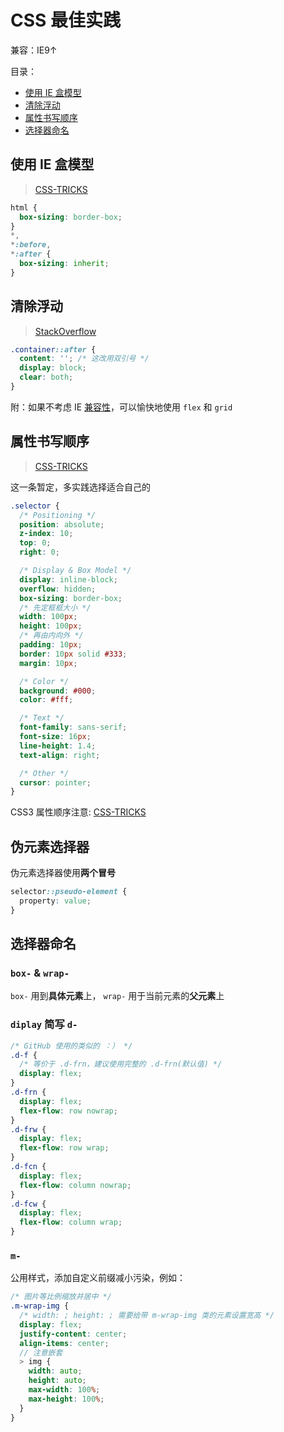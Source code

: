 # CSS 最佳实践

兼容：IE9↑

目录：

- [使用 IE 盒模型](#使用-ie-盒模型)
- [清除浮动](#清除浮动)
- [属性书写顺序](#属性书写顺序)
- [选择器命名](#选择器命名)

## 使用 IE 盒模型

> [CSS-TRICKS](https://css-tricks.com/inheriting-box-sizing-probably-slightly-better-best-practice/)

```css
html {
  box-sizing: border-box;
}
*,
*:before,
*:after {
  box-sizing: inherit;
}
```

## 清除浮动

> [StackOverflow](https://stackoverflow.com/questions/211383/what-methods-of-clearfix-can-i-use/1633170#1633170)

```css
.container::after {
  content: ''; /* 这改用双引号 */
  display: block;
  clear: both;
}
```

附：如果不考虑 IE [兼容性](https://caniuse.com/#search=flexbox)，可以愉快地使用 `flex` 和 `grid`

## 属性书写顺序

> [CSS-TRICKS](https://css-tricks.com/poll-results-how-do-you-order-your-css-properties/)

这一条暂定，多实践选择适合自己的

```css
.selector {
  /* Positioning */
  position: absolute;
  z-index: 10;
  top: 0;
  right: 0;

  /* Display & Box Model */
  display: inline-block;
  overflow: hidden;
  box-sizing: border-box;
  /* 先定框框大小 */
  width: 100px;
  height: 100px;
  /* 再由内向外 */
  padding: 10px;
  border: 10px solid #333;
  margin: 10px;

  /* Color */
  background: #000;
  color: #fff;

  /* Text */
  font-family: sans-serif;
  font-size: 16px;
  line-height: 1.4;
  text-align: right;

  /* Other */
  cursor: pointer;
}
```

CSS3 属性顺序注意: [CSS-TRICKS](https://css-tricks.com/ordering-css3-properties/)

## 伪元素选择器

伪元素选择器使用**两个冒号**

```css
selector::pseudo-element {
  property: value;
}
```

## 选择器命名

### `box-` & `wrap-`

`box-` 用到**具体元素**上， `wrap-` 用于当前元素的**父元素**上

### `diplay` 简写 `d-`

```css
/* GitHub 使用的类似的 ：） */
.d-f {
  /* 等价于 .d-frn，建议使用完整的 .d-frn(默认值) */
  display: flex;
}
.d-frn {
  display: flex;
  flex-flow: row nowrap;
}
.d-frw {
  display: flex;
  flex-flow: row wrap;
}
.d-fcn {
  display: flex;
  flex-flow: column nowrap;
}
.d-fcw {
  display: flex;
  flex-flow: column wrap;
}
```

### `m-`

公用样式，添加自定义前缀减小污染，例如：

```scss
/* 图片等比例缩放并居中 */
.m-wrap-img {
  /* width: ; height: ; 需要给带 m-wrap-img 类的元素设置宽高 */
  display: flex;
  justify-content: center;
  align-items: center;
  // 注意嵌套
  > img {
    width: auto;
    height: auto;
    max-width: 100%;
    max-height: 100%;
  }
}
```

